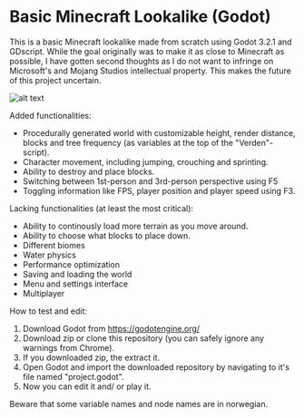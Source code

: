 # Basic Minecraft Lookalike (Godot)

This is a basic Minecraft lookalike made from scratch using Godot 3.2.1 and GDscript. While the goal originally was to make it as close to Minecraft as possible, I have gotten second thoughts as I do not want to infringe on Microsoft's and Mojang Studios intellectual property. This makes the future of this project uncertain.

![alt text](https://repository-images.githubusercontent.com/280267214/fb289800-c84d-11ea-8cb1-6692ebc0e5c4)

Added functionalities:
- Procedurally generated world with customizable height, render distance, blocks and tree frequency (as variables at the top of the "Verden"-script).
- Character movement, including jumping, crouching and sprinting.
- Ability to destroy and place blocks.
- Switching between 1st-person and 3rd-person perspective using F5
- Toggling information like FPS, player position and player speed using F3.

Lacking functionalities (at least the most critical):
- Ability to continously load more terrain as you move around.
- Ability to choose what blocks to place down.
- Different biomes
- Water physics
- Performance optimization
- Saving and loading the world
- Menu and settings interface
- Multiplayer

How to test and edit:
1. Download Godot from https://godotengine.org/
2. Download zip or clone this repository (you can safely ignore any warnings from Chrome).
3. If you downloaded zip, the extract it.
4. Open Godot and import the downloaded repository by navigating to it's file named "project.godot".
5. Now you can edit it and/ or play it.

Beware that some variable names and node names are in norwegian.

